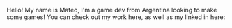 Hello! My name is Mateo, I'm a game dev from Argentina looking to make some games! You can check out my work here, as well as my linked in here: 
